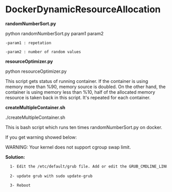 # DockerDynamicResourceAllocation

**randomNumberSort.py**

python randomNumberSort.py param1 param2 

	-param1 : repetation
	
	-param2 : number of random values
	
**resourceOptimizer.py**

python resourceOptimizer.py

This script gets status of running container. If the container is using memory more than %90, memory source is doubled. On the other hand, the container is using memory less than %10, half of the allocated memory resource is taken back in this script. It's repeated for each container.

**createMultipleContainer.sh**

./createMultipleContainer.sh

This is bash script which runs ten times randomNumberSort.py on docker.



If you get warning showed below: 

  WARNING: Your kernel does not support cgroup swap limit.
	
**Solution:**
```bash
  1- Edit the /etc/default/grub file. Add or edit the GRUB_CMDLINE_LINUX line as GRUB_CMDLINE_LINUX="cgroup_enable=memory swapaccount=1"
	
  2- update grub with sudo update-grub
	
  3- Reboot	

```

